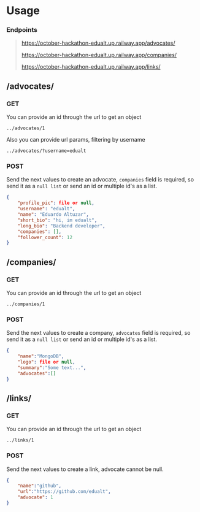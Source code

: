 # Usage

### Endpoints

> <https://october-hackathon-edualt.up.railway.app/advocates/>
>
> <https://october-hackathon-edualt.up.railway.app/companies/>
>
> <https://october-hackathon-edualt.up.railway.app/links/>
>
## /advocates/

### GET

You can provide an id through the url to get an object

```url
../advocates/1
```

Also you can provide url params, filtering by username

```url
../advocates/?username=edualt
```

### POST

Send the next values to create an advocate,
`companies` field is required, so send it as a `null list` or send an id or multiple id's as a list.

```json
{
    "profile_pic": file or null,
    "username": "edualt",
    "name": "Eduardo Altuzar",
    "short_bio": "hi, im edualt",
    "long_bio": "Backend developer",
    "companies": [],
    "follower_count": 12
}
```

## /companies/

### GET

You can provide an id through the url to get an object

```url
../companies/1
```

### POST
Send the next values to create a company,
`advocates` field is required, so send it as a `null list` or send an id or multiple id's as a list.

```json
{
    "name":"MongoDB",
    "logo": file or null,
    "summary":"Some text...",
    "advocates":[]
}
```
## /links/

### GET

You can provide an id through the url to get an object

```url
../links/1
```

### POST
Send the next values to create a link, advocate cannot be null.
```json
{
    "name":"github",
    "url":"https://github.com/edualt",
    "advocate": 1
}
```


